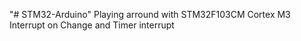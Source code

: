 "# STM32-Arduino" 
Playing arround with STM32F103CM Cortex M3
Interrupt on Change
and Timer interrupt
